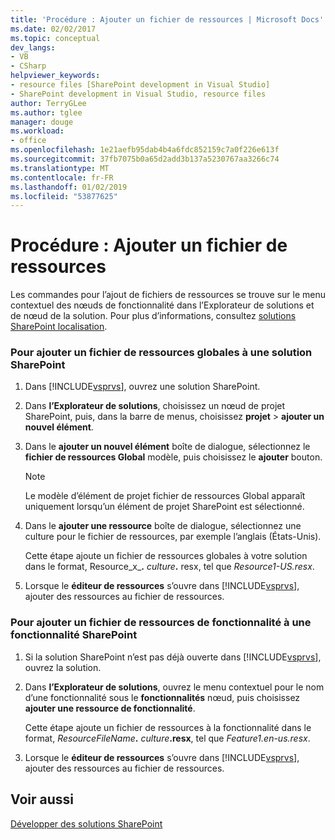 ```yaml
---
title: 'Procédure : Ajouter un fichier de ressources | Microsoft Docs'
ms.date: 02/02/2017
ms.topic: conceptual
dev_langs:
- VB
- CSharp
helpviewer_keywords:
- resource files [SharePoint development in Visual Studio]
- SharePoint development in Visual Studio, resource files
author: TerryGLee
ms.author: tglee
manager: douge
ms.workload:
- office
ms.openlocfilehash: 1e21aefb95dab4b4a6fdc852159c7a0f226e613f
ms.sourcegitcommit: 37fb7075b0a65d2add3b137a5230767aa3266c74
ms.translationtype: MT
ms.contentlocale: fr-FR
ms.lasthandoff: 01/02/2019
ms.locfileid: "53877625"
---
```

# <a name="how-to-add-a-resource-file"></a>Procédure : Ajouter un fichier de ressources
  Les commandes pour l’ajout de fichiers de ressources se trouve sur le menu contextuel des nœuds de fonctionnalité dans l’Explorateur de solutions et de nœud de la solution. Pour plus d’informations, consultez [solutions SharePoint localisation](../sharepoint/localizing-sharepoint-solutions.md).  
  
### <a name="to-add-a-global-resource-file-to-a-sharepoint-solution"></a>Pour ajouter un fichier de ressources globales à une solution SharePoint  
  
1. Dans [!INCLUDE[vsprvs](../sharepoint/includes/vsprvs-md.md)], ouvrez une solution SharePoint.  
  
2. Dans **l’Explorateur de solutions**, choisissez un nœud de projet SharePoint, puis, dans la barre de menus, choisissez **projet** > **ajouter un nouvel élément**.  
  
3. Dans le **ajouter un nouvel élément** boîte de dialogue, sélectionnez le **fichier de ressources Global** modèle, puis choisissez le **ajouter** bouton.  
  
   > [!NOTE]  
   >  Le modèle d’élément de projet fichier de ressources Global apparaît uniquement lorsqu’un élément de projet SharePoint est sélectionné.  
  
4. Dans le **ajouter une ressource** boîte de dialogue, sélectionnez une culture pour le fichier de ressources, par exemple l’anglais (États-Unis).  
  
    Cette étape ajoute un fichier de ressources globales à votre solution dans le format, Resource_x_**.** <em>culture</em><strong>.</strong> resx, tel que *Resource1-US.resx*.  
  
5. Lorsque le **éditeur de ressources** s’ouvre dans [!INCLUDE[vsprvs](../sharepoint/includes/vsprvs-md.md)], ajouter des ressources au fichier de ressources.  
  
### <a name="to-add-a-feature-resource-file-to-a-sharepoint-feature"></a>Pour ajouter un fichier de ressources de fonctionnalité à une fonctionnalité SharePoint  
  
1.  Si la solution SharePoint n’est pas déjà ouverte dans [!INCLUDE[vsprvs](../sharepoint/includes/vsprvs-md.md)], ouvrez la solution.  
  
2.  Dans **l’Explorateur de solutions**, ouvrez le menu contextuel pour le nom d’une fonctionnalité sous le **fonctionnalités** nœud, puis choisissez **ajouter une ressource de fonctionnalité**.  
  
     Cette étape ajoute un fichier de ressources à la fonctionnalité dans le format, _ResourceFileName_**.** _culture_**.resx**, tel que *Feature1.en-us.resx*.  
  
3.  Lorsque le **éditeur de ressources** s’ouvre dans [!INCLUDE[vsprvs](../sharepoint/includes/vsprvs-md.md)], ajouter des ressources au fichier de ressources.  
  
## <a name="see-also"></a>Voir aussi
 [Développer des solutions SharePoint](../sharepoint/developing-sharepoint-solutions.md)  

